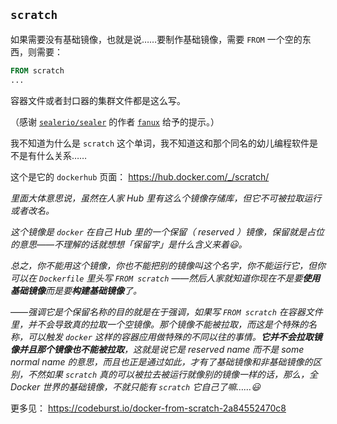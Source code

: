 ## `scratch`

如果需要没有基础镜像，也就是说……要制作基础镜像，需要 `FROM` 一个空的东西，则需要：

~~~ Dockerfile
FROM scratch
...
~~~

容器文件或者封口器的集群文件都是这么写。

（感谢 [`sealerio/sealer`](https://github.com/sealerio/sealer) 的作者 [`fanux`](https://github.com/fanux) 给予的提示。）

我不知道为什么是 `scratch` 这个单词，我不知道这和那个同名的幼儿编程软件是不是有什么关系……

这个是它的 `dockerhub` 页面： https://hub.docker.com/_/scratch/

*里面大体意思说，虽然在人家 Hub 里有这么个镜像存储库，但它不可被拉取运行或者改名。*

*这个镜像是 `docker` 在自己 Hub 里的一个保留（ reserved ）镜像，保留就是占位的意思——不理解的话就想想「保留字」是什么含义来着😃。*

*总之，你不能用这个镜像，你也不能把别的镜像叫这个名字，你不能运行它，但你可以在 `Dockerfile` 里头写 `FROM scratch` ——然后人家就知道你现在不是要**使用基础镜像**而是要**构建基础镜像**了。*

——*强调它是个保留名称的目的就是在于强调，如果写 `FROM scratch` 在容器文件里，并不会导致真的拉取一个空镜像。那个镜像不能被拉取，而这是个特殊的名称，可以触发 `docker` 这样的容器应用做特殊的不同以往的事情。**它并不会拉取镜像并且那个镜像也不能被拉取**，这就是说它是 reserved name 而不是 some normal name 的意思，而且也正是通过如此，才有了基础镜像和非基础镜像的区别，不然如果 `scratch` 真的可以被拉去被运行就像别的镜像一样的话，那么，全 Docker 世界的基础镜像，不就只能有 `scratch` 它自己了嘛……😃*

更多见： https://codeburst.io/docker-from-scratch-2a84552470c8
